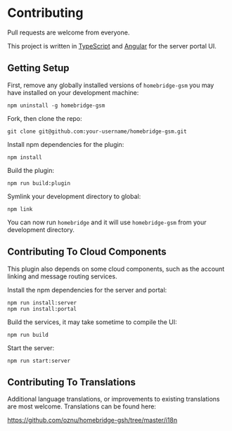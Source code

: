 # Contributing

Pull requests are welcome from everyone.

This project is written in [TypeScript](https://www.typescriptlang.org/) and [Angular](https://angular.io/) for the server portal UI.

## Getting Setup

First, remove any globally installed versions of `homebridge-gsm` you may have installed on your development machine:

```
npm uninstall -g homebridge-gsm
```

Fork, then clone the repo:

```
git clone git@github.com:your-username/homebridge-gsm.git
```

Install npm dependencies for the plugin:

```
npm install
```

Build the plugin:

```
npm run build:plugin
```

Symlink your development directory to global:

```
npm link
```

You can now run `homebridge` and it will use `homebridge-gsm` from your development directory. 

## Contributing To Cloud Components

This plugin also depends on some cloud components, such as the account linking and message routing services.

Install the npm dependencies for the server and portal:

```
npm run install:server
npm run install:portal
```

Build the services, it may take sometime to compile the UI:

```
npm run build
```

Start the server:

```
npm run start:server
```

## Contributing To Translations

Additional language translations, or improvements to existing translations are most welcome.  Translations can be found here: 

https://github.com/oznu/homebridge-gsh/tree/master/i18n
